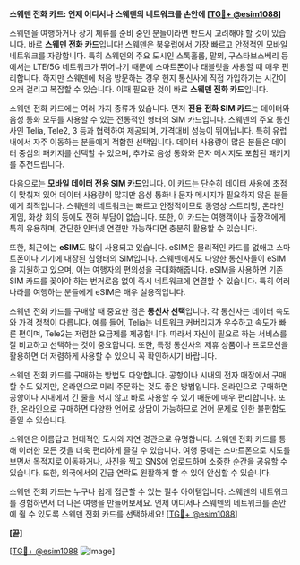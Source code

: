 **스웨덴 전화 카드: 언제 어디서나 스웨덴의 네트워크를 손안에 [[TG💪+ @esim1088](https://t.me/s/esim1088)]**

스웨덴을 여행하거나 장기 체류를 준비 중인 분들이라면 반드시 고려해야 할 것이 있습니다. 바로 **스웨덴 전화 카드**입니다! 스웨덴은 북유럽에서 가장 빠르고 안정적인 모바일 네트워크를 자랑합니다. 특히 스웨덴의 주요 도시인 스톡홀롬, 말뫼, 구스타브스베리 등에서는 LTE/5G 네트워크가 뛰어나기 때문에 스마트폰이나 태블릿을 사용할 때 매우 편리합니다. 하지만 스웨덴에 처음 방문하는 경우 현지 통신사에 직접 가입하기는 시간이 오래 걸리고 복잡할 수 있습니다. 이때 필요한 것이 바로 **스웨덴 전화 카드**입니다.

스웨덴 전화 카드에는 여러 가지 종류가 있습니다. 먼저 **전용 전화 SIM 카드**는 데이터와 음성 통화 모두를 사용할 수 있는 전통적인 형태의 SIM 카드입니다. 스웨덴의 주요 통신사인 Telia, Tele2, 3 등과 협력하여 제공되며, 가격대비 성능이 뛰어납니다. 특히 유럽 내에서 자주 이동하는 분들에게 적합한 선택입니다. 데이터 사용량이 많은 분들은 데이터 중심의 패키지를 선택할 수 있으며, 추가로 음성 통화와 문자 메시지도 포함된 패키지를 추천드립니다.

다음으로는 **모바일 데이터 전용 SIM 카드**입니다. 이 카드는 단순히 데이터 사용에 초점이 맞춰져 있어 데이터 사용량이 많지만 음성 통화나 문자 메시지가 필요하지 않은 분들에게 최적입니다. 스웨덴의 네트워크는 빠르고 안정적이므로 동영상 스트리밍, 온라인 게임, 화상 회의 등에도 전혀 부담이 없습니다. 또한, 이 카드는 여행객이나 출장객에게 특히 유용하며, 간단한 인터넷 연결만 가능하다면 충분히 활용할 수 있습니다.

또한, 최근에는 **eSIM**도 많이 사용되고 있습니다. eSIM은 물리적인 카드를 없애고 스마트폰이나 기기에 내장된 칩형태의 SIM입니다. 스웨덴에서도 다양한 통신사들이 eSIM을 지원하고 있으며, 이는 여행자의 편의성을 극대화해줍니다. eSIM을 사용하면 기존 SIM 카드를 꽂아야 하는 번거로움 없이 즉시 네트워크에 연결할 수 있습니다. 특히 여러 나라를 여행하는 분들에게 eSIM은 매우 실용적입니다.

스웨덴 전화 카드를 구매할 때 중요한 점은 **통신사 선택**입니다. 각 통신사는 데이터 속도와 가격 정책이 다릅니다. 예를 들어, Telia는 네트워크 커버리지가 우수하고 속도가 빠른 편이며, Tele2는 저렴한 요금제를 제공합니다. 따라서 자신이 필요로 하는 서비스를 잘 비교하고 선택하는 것이 중요합니다. 또한, 특정 통신사의 제휴 상품이나 프로모션을 활용하면 더 저렴하게 사용할 수 있으니 꼭 확인하시기 바랍니다.

스웨덴 전화 카드를 구매하는 방법도 다양합니다. 공항이나 시내의 전자 매장에서 구매할 수도 있지만, 온라인으로 미리 주문하는 것도 좋은 방법입니다. 온라인으로 구매하면 공항이나 시내에서 긴 줄을 서지 않고 바로 사용할 수 있기 때문에 매우 편리합니다. 또한, 온라인으로 구매하면 다양한 언어로 상담이 가능하므로 언어 문제로 인한 불편함도 줄일 수 있습니다.

스웨덴은 아름답고 현대적인 도시와 자연 경관으로 유명합니다. 스웨덴 전화 카드를 통해 이러한 모든 것을 더욱 편리하게 즐길 수 있습니다. 여행 중에는 스마트폰으로 지도를 보면서 목적지로 이동하거나, 사진을 찍고 SNS에 업로드하며 소중한 순간을 공유할 수 있습니다. 또한, 외국에서의 긴급 연락도 원활하게 할 수 있어 안심할 수 있습니다.

스웨덴 전화 카드는 누구나 쉽게 접근할 수 있는 필수 아이템입니다. 스웨덴의 네트워크를 경험하면서 더 나은 여행을 만들어보세요. 언제 어디서나 스웨덴의 네트워크를 손안에 쥘 수 있도록 스웨덴 전화 카드를 선택하세요! [[TG💪+ @esim1088](https://t.me/s/esim1088)]

**[끝]**

[[TG💪+ @esim1088](https://t.me/s/esim1088) ![Image](https://i.postimg.cc/Y0z9fWf4/image.png)]